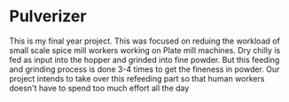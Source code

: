 # Pulverizer
This is my final year project.  This was focused on reduing the workload of small scale spice mill workers working on Plate mill machines. Dry chilly is fed as input into the hopper and grinded into fine powder. But this feeding and grinding process is done 3-4 times to get the fineness in powder. Our project intends to take over this refeeding part so that human workers doesn't have to spend too much effort all the day
